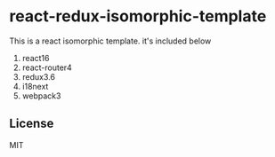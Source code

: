 # react-redux-isomorphic-template

This is a react isomorphic template.
it's included below
1. react16
2. react-router4
3. redux3.6
4. i18next
5. webpack3

## License

MIT
